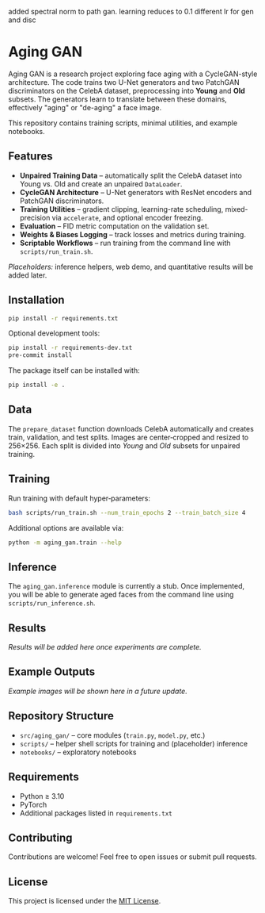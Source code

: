 added spectral norm to path gan.
learning reduces to 0.1
different lr for gen and disc


# Aging GAN

Aging GAN is a research project exploring face aging with a CycleGAN-style architecture. The code trains two U-Net generators and two PatchGAN discriminators on the CelebA dataset, preprocessing into **Young** and **Old** subsets. The generators learn to translate between these domains, effectively "aging" or "de-aging" a face image.

This repository contains training scripts, minimal utilities, and example notebooks.

## Features

- **Unpaired Training Data** – automatically split the CelebA dataset into Young vs. Old and create an unpaired `DataLoader`.
- **CycleGAN Architecture** – U-Net generators with ResNet encoders and PatchGAN discriminators.
- **Training Utilities** – gradient clipping, learning-rate scheduling, mixed-precision via `accelerate`, and optional encoder freezing.
- **Evaluation** – FID metric computation on the validation set.
- **Weights & Biases Logging** – track losses and metrics during training.
- **Scriptable Workflows** – run training from the command line with `scripts/run_train.sh`.

*Placeholders:* inference helpers, web demo, and quantitative results will be added later.

## Installation

```bash
pip install -r requirements.txt
```

Optional development tools:

```bash
pip install -r requirements-dev.txt
pre-commit install
```

The package itself can be installed with:

```bash
pip install -e .
```

## Data
The `prepare_dataset` function downloads CelebA automatically and creates train, validation, and test splits. Images are center‑cropped and resized to 256×256. Each split is divided into *Young* and *Old* subsets for unpaired training.

## Training
Run training with default hyper‑parameters:

```bash
bash scripts/run_train.sh --num_train_epochs 2 --train_batch_size 4
```

Additional options are available via:

```bash
python -m aging_gan.train --help
```

## Inference
The `aging_gan.inference` module is currently a stub. Once implemented, you will be able to generate aged faces from the command line using `scripts/run_inference.sh`.

## Results
*Results will be added here once experiments are complete.*

## Example Outputs
*Example images will be shown here in a future update.*

## Repository Structure

- `src/aging_gan/` – core modules (`train.py`, `model.py`, etc.)
- `scripts/` – helper shell scripts for training and (placeholder) inference
- `notebooks/` – exploratory notebooks

## Requirements

- Python ≥ 3.10
- PyTorch
- Additional packages listed in `requirements.txt`

## Contributing

Contributions are welcome! Feel free to open issues or submit pull requests.

## License

This project is licensed under the [MIT License](LICENSE).